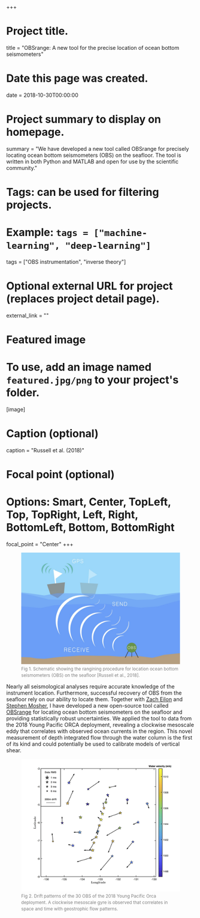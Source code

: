 +++
# Project title.
title = "OBSrange: A new tool for the precise location of ocean bottom seismometers"

# Date this page was created.
date = 2018-10-30T00:00:00

# Project summary to display on homepage.
summary = "We have developed a new tool called OBSrange for precisely locating ocean bottom seismometers (OBS) on the seafloor. The tool is written in both Python and MATLAB and open for use by the scientific community."

# Tags: can be used for filtering projects.
# Example: `tags = ["machine-learning", "deep-learning"]`
tags = ["OBS instrumentation", "inverse theory"]

# Optional external URL for project (replaces project detail page).
external_link = ""

# Featured image
# To use, add an image named `featured.jpg/png` to your project's folder. 
[image]
  # Caption (optional)
  caption = "Russell et al. (2018)"
  
  # Focal point (optional)
  # Options: Smart, Center, TopLeft, Top, TopRight, Left, Right, BottomLeft, Bottom, BottomRight
  focal_point = "Center"
+++

<figure>
  <img src="featured.jpg" width="600px">
<figcaption>
  <font color="gray">
  <small>
      Fig 1. Schematic showing the rangining procedure for location ocean bottom seismometers (OBS) on the seafloor [Russell et al., 2018].
  </small>
  </font>
</figcaption>
</figure>

Nearly all seismological analyses require accurate knowledge of the instrument location. Furthermore, successful recovery of OBS from the seafloor rely on our ability to locate them. Together with <a href="http://zeilon.squarespace.com/">Zach Eilon</a> and <a href ="https://www.researchgate.net/profile/Stephen_Mosher">Stephen Mosher</a>, I have developed a new open-source tool called <a href="">OBSrange</a> for locating ocean bottom seismometers on the seafloor and providing statistically robust uncertainties. We applied the tool to data from the 2018 Young Pacific ORCA deployment, revealing a clockwise mesoscale eddy that correlates with observed ocean currents in the region. This novel measurement of depth integrated flow through the water column is the first of its kind and could potentially be used to calibrate models of vertical shear.

<figure>
<img src="gyre.jpg" width="1000px">
<figcaption>
  <font color="gray">
  <small>
      Fig 2. Drift patterns of the 30 OBS of the 2018 Young Pacific Orca deployment. A clockwise mesoscale gyre is observed that correlates in space and time with geostrophic flow patterns.
  </small>
  </font>
</figcaption>
</figure>

